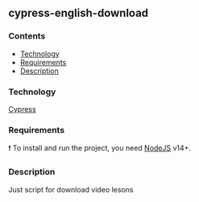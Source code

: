 ## cypress-english-download

### Contents
- [Technology](#Technology)
- [Requirements](#Requirements)
- [Description](#Description)

### Technology
[Cypress](https://docs.cypress.io/)

### Requirements
 :exclamation: To install and run the project, you need [NodeJS](https://nodejs.org/) v14+.

### Description
Just script for download video lesons 
